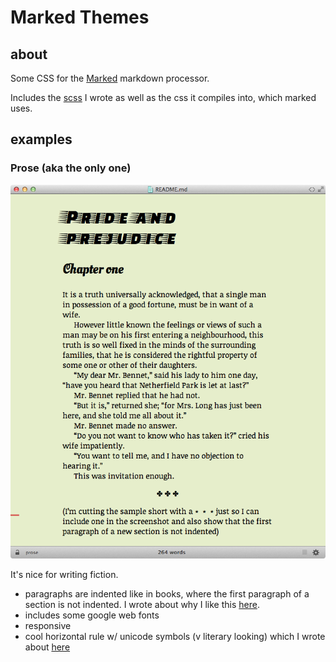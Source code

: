 # Marked Themes

## about

Some CSS for the [Marked][] markdown processor.

[Marked]: http://markedapp.com

Includes the [scss][] I wrote as well as the css it compiles into, which marked uses.

[scss]: http://sass-lang.com

## examples

### Prose (aka the only one)

![](prose.png)

It's nice for writing fiction.

* paragraphs are indented like in books, where the first paragraph of a section is not indented. I wrote about why I like this [here](http://www.maxjacobson.net/2012-03-21-indenting-paragraphs-online).
* includes some google web fonts
* responsive
* cool horizontal rule w/ unicode symbols (v literary looking) which I wrote about [here](http://www.maxjacobson.net/2012-12-31-the-horizontal-rule)